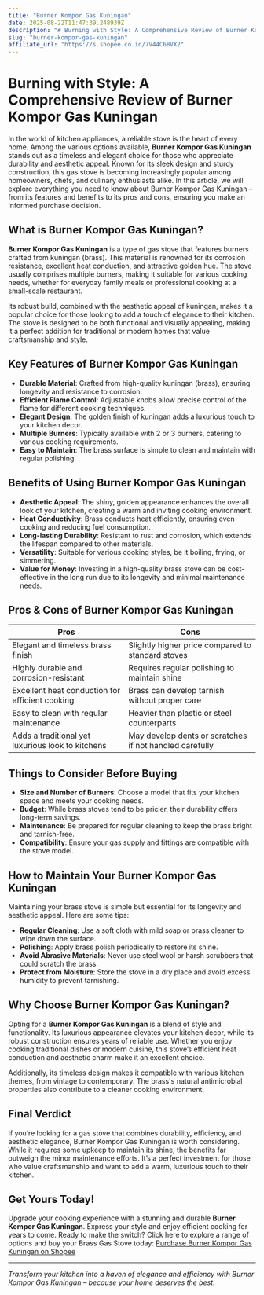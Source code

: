 ```yaml
---
title: "Burner Kompor Gas Kuningan"
date: 2025-08-22T11:47:39.248939Z
description: "# Burning with Style: A Comprehensive Review of Burner Kompor Gas Kuningan..."
slug: "burner-kompor-gas-kuningan"
affiliate_url: "https://s.shopee.co.id/7V44C68VX2"
---
```

# Burning with Style: A Comprehensive Review of Burner Kompor Gas Kuningan

In the world of kitchen appliances, a reliable stove is the heart of every home. Among the various options available, **Burner Kompor Gas Kuningan** stands out as a timeless and elegant choice for those who appreciate durability and aesthetic appeal. Known for its sleek design and sturdy construction, this gas stove is becoming increasingly popular among homeowners, chefs, and culinary enthusiasts alike. In this article, we will explore everything you need to know about Burner Kompor Gas Kuningan – from its features and benefits to its pros and cons, ensuring you make an informed purchase decision.

## What is Burner Kompor Gas Kuningan?

**Burner Kompor Gas Kuningan** is a type of gas stove that features burners crafted from kuningan (brass). This material is renowned for its corrosion resistance, excellent heat conduction, and attractive golden hue. The stove usually comprises multiple burners, making it suitable for various cooking needs, whether for everyday family meals or professional cooking at a small-scale restaurant.

Its robust build, combined with the aesthetic appeal of kuningan, makes it a popular choice for those looking to add a touch of elegance to their kitchen. The stove is designed to be both functional and visually appealing, making it a perfect addition for traditional or modern homes that value craftsmanship and style.

## Key Features of Burner Kompor Gas Kuningan

- **Durable Material**: Crafted from high-quality kuningan (brass), ensuring longevity and resistance to corrosion.
- **Efficient Flame Control**: Adjustable knobs allow precise control of the flame for different cooking techniques.
- **Elegant Design**: The golden finish of kuningan adds a luxurious touch to your kitchen decor.
- **Multiple Burners**: Typically available with 2 or 3 burners, catering to various cooking requirements.
- **Easy to Maintain**: The brass surface is simple to clean and maintain with regular polishing.

## Benefits of Using Burner Kompor Gas Kuningan

- **Aesthetic Appeal**: The shiny, golden appearance enhances the overall look of your kitchen, creating a warm and inviting cooking environment.
- **Heat Conductivity**: Brass conducts heat efficiently, ensuring even cooking and reducing fuel consumption.
- **Long-lasting Durability**: Resistant to rust and corrosion, which extends the lifespan compared to other materials.
- **Versatility**: Suitable for various cooking styles, be it boiling, frying, or simmering.
- **Value for Money**: Investing in a high-quality brass stove can be cost-effective in the long run due to its longevity and minimal maintenance needs.

## Pros & Cons of Burner Kompor Gas Kuningan

| Pros                                              | Cons                                              |
|---------------------------------------------------|---------------------------------------------------|
| Elegant and timeless brass finish               | Slightly higher price compared to standard stoves |
| Highly durable and corrosion-resistant          | Requires regular polishing to maintain shine    |
| Excellent heat conduction for efficient cooking| Brass can develop tarnish without proper care  |
| Easy to clean with regular maintenance          | Heavier than plastic or steel counterparts     |
| Adds a traditional yet luxurious look to kitchens| May develop dents or scratches if not handled carefully |

## Things to Consider Before Buying

- **Size and Number of Burners**: Choose a model that fits your kitchen space and meets your cooking needs.
- **Budget**: While brass stoves tend to be pricier, their durability offers long-term savings.
- **Maintenance**: Be prepared for regular cleaning to keep the brass bright and tarnish-free.
- **Compatibility**: Ensure your gas supply and fittings are compatible with the stove model.

## How to Maintain Your Burner Kompor Gas Kuningan

Maintaining your brass stove is simple but essential for its longevity and aesthetic appeal. Here are some tips:

- **Regular Cleaning**: Use a soft cloth with mild soap or brass cleaner to wipe down the surface.
- **Polishing**: Apply brass polish periodically to restore its shine.
- **Avoid Abrasive Materials**: Never use steel wool or harsh scrubbers that could scratch the brass.
- **Protect from Moisture**: Store the stove in a dry place and avoid excess humidity to prevent tarnishing.

## Why Choose Burner Kompor Gas Kuningan?

Opting for a **Burner Kompor Gas Kuningan** is a blend of style and functionality. Its luxurious appearance elevates your kitchen decor, while its robust construction ensures years of reliable use. Whether you enjoy cooking traditional dishes or modern cuisine, this stove’s efficient heat conduction and aesthetic charm make it an excellent choice.

Additionally, its timeless design makes it compatible with various kitchen themes, from vintage to contemporary. The brass's natural antimicrobial properties also contribute to a cleaner cooking environment.

## Final Verdict

If you’re looking for a gas stove that combines durability, efficiency, and aesthetic elegance, Burner Kompor Gas Kuningan is worth considering. While it requires some upkeep to maintain its shine, the benefits far outweigh the minor maintenance efforts. It’s a perfect investment for those who value craftsmanship and want to add a warm, luxurious touch to their kitchen.

## Get Yours Today!

Upgrade your cooking experience with a stunning and durable **Burner Kompor Gas Kuningan**. Express your style and enjoy efficient cooking for years to come. Ready to make the switch? Click here to explore a range of options and buy your Brass Gas Stove today: [Purchase Burner Kompor Gas Kuningan on Shopee](https://s.shopee.co.id/7V44C68VX2)

---

*Transform your kitchen into a haven of elegance and efficiency with Burner Kompor Gas Kuningan – because your home deserves the best.*